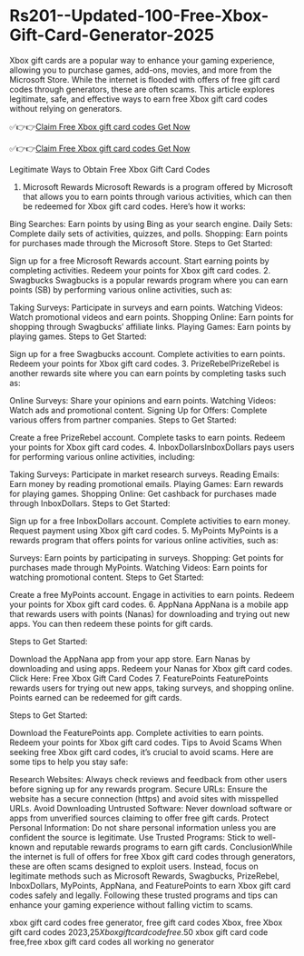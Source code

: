 # Rs201--Updated-100-Free-Xbox-Gift-Card-Generator-2025
Xbox gift cards are a popular way to enhance your gaming experience, allowing you to purchase games, add-ons, movies, and more from the Microsoft Store. While the internet is flooded with offers of free gift card codes through generators, these are often scams. This article explores legitimate, safe, and effective ways to earn free Xbox gift card codes without relying on generators.

✅👉👉[Claim Free Xbox gift card codes Get Now​​](https://offersfrog.com/xbox-gift-card/)

✅👉👉[Claim Free Xbox gift card codes Get Now​​](https://offersfrog.com/xbox-gift-card/)

Legitimate Ways to Obtain Free Xbox Gift Card Codes​
1. Microsoft Rewards​
Microsoft Rewards is a program offered by Microsoft that allows you to earn points through various activities, which can then be redeemed for Xbox gift card codes. Here’s how it works:

Bing Searches: Earn points by using Bing as your search engine.
Daily Sets: Complete daily sets of activities, quizzes, and polls.
Shopping: Earn points for purchases made through the Microsoft Store.
Steps to Get Started:

Sign up for a free Microsoft Rewards account.
Start earning points by completing activities.
Redeem your points for Xbox gift card codes.
2. Swagbucks​
Swagbucks is a popular rewards program where you can earn points (SB) by performing various online activities, such as:

Taking Surveys: Participate in surveys and earn points.
Watching Videos: Watch promotional videos and earn points.
Shopping Online: Earn points for shopping through Swagbucks’ affiliate links.
Playing Games: Earn points by playing games.
Steps to Get Started:

Sign up for a free Swagbucks account.
Complete activities to earn points.
Redeem your points for Xbox gift card codes.
3. PrizeRebel​
PrizeRebel is another rewards site where you can earn points by completing tasks such as:

Online Surveys: Share your opinions and earn points.
Watching Videos: Watch ads and promotional content.
Signing Up for Offers: Complete various offers from partner companies.
Steps to Get Started:

Create a free PrizeRebel account.
Complete tasks to earn points.
Redeem your points for Xbox gift card codes.
4. InboxDollars​
InboxDollars pays users for performing various online activities, including:

Taking Surveys: Participate in market research surveys.
Reading Emails: Earn money by reading promotional emails.
Playing Games: Earn rewards for playing games.
Shopping Online: Get cashback for purchases made through InboxDollars.
Steps to Get Started:

Sign up for a free InboxDollars account.
Complete activities to earn money.
Request payment using Xbox gift card codes.
5. MyPoints​
MyPoints is a rewards program that offers points for various online activities, such as:

Surveys: Earn points by participating in surveys.
Shopping: Get points for purchases made through MyPoints.
Watching Videos: Earn points for watching promotional content.
Steps to Get Started:

Create a free MyPoints account.
Engage in activities to earn points.
Redeem your points for Xbox gift card codes.
6. AppNana​
AppNana is a mobile app that rewards users with points (Nanas) for downloading and trying out new apps. You can then redeem these points for gift cards.

Steps to Get Started:

Download the AppNana app from your app store.
Earn Nanas by downloading and using apps.
Redeem your Nanas for Xbox gift card codes.
Click Here: Free Xbox Gift Card Codes​
7. FeaturePoints​
FeaturePoints rewards users for trying out new apps, taking surveys, and shopping online. Points earned can be redeemed for gift cards.

Steps to Get Started:

Download the FeaturePoints app.
Complete activities to earn points.
Redeem your points for Xbox gift card codes.
Tips to Avoid Scams​
When seeking free Xbox gift card codes, it’s crucial to avoid scams. Here are some tips to help you stay safe:

Research Websites: Always check reviews and feedback from other users before signing up for any rewards program.
Secure URLs: Ensure the website has a secure connection (https) and avoid sites with misspelled URLs.
Avoid Downloading Untrusted Software: Never download software or apps from unverified sources claiming to offer free gift cards.
Protect Personal Information: Do not share personal information unless you are confident the source is legitimate.
Use Trusted Programs: Stick to well-known and reputable rewards programs to earn gift cards.
Conclusion​
While the internet is full of offers for free Xbox gift card codes through generators, these are often scams designed to exploit users. Instead, focus on legitimate methods such as Microsoft Rewards, Swagbucks, PrizeRebel, InboxDollars, MyPoints, AppNana, and FeaturePoints to earn Xbox gift card codes safely and legally. Following these trusted programs and tips can enhance your gaming experience without falling victim to scams.

xbox gift card codes free generator, free gift card codes Xbox, free Xbox gift card codes 2023,$25 Xbox gift card code free.$50 xbox gift card code free,free xbox gift card codes all working no generator
